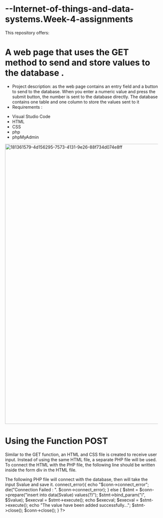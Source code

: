 # --Internet-of-things-and-data-systems.Week-4-assignments
This repository offers:
# A web page that uses the GET method to send and store values to the database .
* Project description:
as the web page contains an entry field and a button to send to the database.
When you enter a numeric value and press the submit button, the number is sent to the database directly.
The database contains one table and one column to store the values sent to it 
* Requirements :
- Visual Studio Code
- HTML
- CSS
- php
- phpMyAdmin

<img width="923" alt="181361579-4d156295-7573-4131-9e26-88f734d074e8ff" src="https://user-images.githubusercontent.com/108256116/182549741-a810085e-0363-4580-b0a4-34585326c7d0.png">



#  Using the Function POST
Similar to the GET function, an HTML and CSS file is created to receive user input. Instead of using the same HTML file, a separate PHP file will be used. To connect the HTML with the PHP file, the following line should be written inside the form div in the HTML file.

<form action="connect.php" method="post">
The following PHP file will connect with the database, then will take the input Svalue and save it.

<?php
    $Svalue = $_POST['Svalue'];
// Database connection
$conn = new mysqli('localhost','root','','database');
if($conn->connect_error){
    echo "$conn->connect_error";
    die("Connection Failed : ". $conn->connect_error);
} else {
    $stmt = $conn->prepare("insert into data(Svalue) values(?)");
    $stmt->bind_param("i", $Svalue);
    $execval = $stmt->execute();
    echo $execval;
    $execval = $stmt->execute();
    echo "The value have been added successfully...";
    $stmt->close();
    $conn->close();
}
?>
